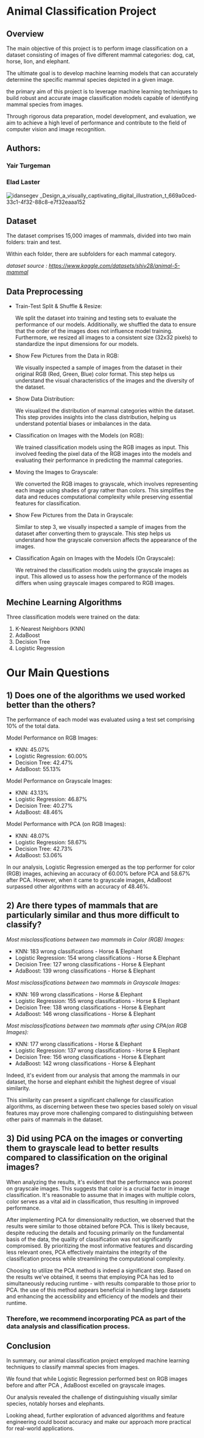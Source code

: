 # Animal Classification Project

## Overview

The main objective of this project is to perform image classification on a dataset consisting of images of five different mammal categories: dog, cat, horse, lion, and elephant.

The ultimate goal is to develop machine learning models that can accurately determine the specific mammal species depicted in a given image.

the primary aim of this project is to leverage machine learning techniques to build robust and accurate image classification models capable of identifying mammal species from images.

Through rigorous data preparation, model development, and evaluation, we aim to achieve a high level of performance and contribute to the field of computer vision and image recognition.

## Authors:

### Yair Turgeman
### Elad Laster

![idansegev _Design_a_visually_captivating_digital_illustration_t_669a0ced-33c1-4f32-88c8-e7f32eaaa152](https://github.com/yair489/ML-animal-classification/assets/118690651/9cc49468-6130-4c39-8879-775b62d40491)

## Dataset
The dataset comprises 15,000 images of mammals, divided into two main folders: train and test.

Within each folder, there are subfolders for each mammal category.

*dataset source : https://www.kaggle.com/datasets/shiv28/animal-5-mammal*

## Data Preprocessing
* Train-Test Split & Shuffle & Resize:

  We split the dataset into training and testing sets to evaluate the performance of our models.
  Additionally, we shuffled the data to ensure that the order of the images does not influence model training.
  Furthermore, we resized all images to a consistent size (32x32 pixels) to standardize the input dimensions for our models.

* Show Few Pictures from the Data in RGB:

  We visually inspected a sample of images from the dataset in their original RGB (Red, Green, Blue) color format. This step helps us understand the visual characteristics of the images and the diversity    of the dataset.

* Show Data Distribution:

  We visualized the distribution of mammal categories within the dataset. This step provides insights into the class distribution, helping us understand potential biases or imbalances in the data.

* Classification on Images with the Models (on RGB):

  We trained classification models using the RGB images as input. This involved feeding the pixel data of the RGB images into the models and evaluating their performance in predicting the mammal   categories.

* Moving the Images to Grayscale:

  We converted the RGB images to grayscale, which involves representing each image using shades of gray rather than colors. This simplifies the data and reduces computational complexity while preserving     essential features for classification.

* Show Few Pictures from the Data in Grayscale:

  Similar to step 3, we visually inspected a sample of images from the dataset after converting them to grayscale. This step helps us understand how the grayscale conversion affects the appearance of the    images.

* Classification Again on Images with the Models (On Grayscale):

  We retrained the classification models using the grayscale images as input. This allowed us to assess how the performance of the models differs when using grayscale images compared to RGB images.

## Mechine Learning Algorithms
Three classification models were trained on the data:

1) K-Nearest Neighbors (KNN)
2) AdaBoost
3) Decision Tree
4) Logistic Regression

# Our Main Questions

## 1) Does one of the algorithms we used worked better than the others?
The performance of each model was evaluated using a test set comprising 10% of the total data.

Model Performance on RGB Images:

* KNN: 45.07%
* Logistic Regression: 60.00%
* Decision Tree: 42.47%
* AdaBoost: 55.13%
  
Model Performance on Grayscale Images:

* KNN: 43.13%
* Logistic Regression: 46.87%
* Decision Tree: 40.27%
* AdaBoost: 48.46%
  
Model Performance with PCA (on RGB Images):

* KNN: 48.07%
* Logistic Regression: 58.67%
* Decision Tree: 42.73%
* AdaBoost: 53.06%

In our analysis, Logistic Regression emerged as the top performer for color (RGB) images,
achieving an accuracy of 60.00% before PCA and 58.67% after PCA.
However, when it came to grayscale images, AdaBoost surpassed other algorithms with an accuracy of 48.46%.


## 2) Are there types of mammals that are particularly similar and thus more difficult to classify?
*Most misclassifications between two mammals in Color (RGB) Images:*

* KNN: 183 wrong classifications - Horse & Elephant
* Logistic Regression: 154 wrong classifications - Horse & Elephant
* Decision Tree: 127 wrong classifications - Horse & Elephant
* AdaBoost: 139 wrong classifications - Horse & Elephant

*Most misclassifications between two mammals in Grayscale Images:*

* KNN: 169 wrong classifications - Horse & Elephant
* Logistic Regression: 155 wrong classifications - Horse & Elephant
* Decision Tree: 138 wrong classifications - Horse & Elephant
* AdaBoost: 146 wrong classifications - Horse & Elephant

*Most misclassifications between two mammals after using CPA(on RGB Images):*

* KNN: 177 wrong classifications - Horse & Elephant
* Logistic Regression: 137 wrong classifications - Horse & Elephant
* Decision Tree: 156 wrong classifications - Horse & Elephant
* AdaBoost: 142 wrong classifications - Horse & Elephant

Indeed, it's evident from our analysis that among the mammals in our dataset, the horse and elephant exhibit the highest degree of visual similarity.

This similarity can present a significant challenge for classification algorithms, as discerning between these two species based solely on visual features may prove more challenging compared to distinguishing between other pairs of mammals in the dataset.


## 3) Did using PCA on the images or converting them to grayscale lead to better results compared to classification on the original images?

When analyzing the results, it's evident that the performance was poorest on grayscale images.
This suggests that color is a crucial factor in image classification.
It's reasonable to assume that in images with multiple colors, color serves as a vital aid in classification, thus resulting in improved performance.

After implementing PCA for dimensionality reduction, we observed that the results were similar to those obtained before PCA.
This is likely because, despite reducing the details and focusing primarily on the fundamental basis of the data, the quality of classification was not significantly compromised. By prioritizing the most informative features and discarding less relevant ones, PCA effectively maintains the integrity of the classification process while streamlining the computational complexity.

Choosing to utilize the PCA method is indeed a significant step.
Based on the results we've obtained, it seems that employing PCA has led to simultaneously reducing runtime - with results comparable to those prior to PCA.
the use of this method appears beneficial in handling large datasets and enhancing the accessibility and efficiency of the models and their runtime. 

### Therefore, we recommend incorporating PCA as part of the data analysis and classification process.


## Conclusion

In summary, our animal classification project employed machine learning techniques to classify mammal species from images.

We found that while Logistic Regression performed best on RGB images before and after PCA , AdaBoost excelled on grayscale images.

Our analysis revealed the challenge of distinguishing visually similar species, notably horses and elephants.

Looking ahead, further exploration of advanced algorithms and feature engineering could boost accuracy and make our approach more practical for real-world applications.
